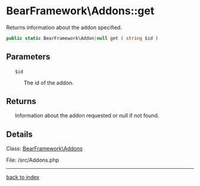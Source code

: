 # BearFramework\Addons::get

Returns information about the addon specified.

```php
public static BearFramework\Addon|null get ( string $id )
```

## Parameters

&nbsp;&nbsp;&nbsp;&nbsp;&nbsp;&nbsp;`$id`

&nbsp;&nbsp;&nbsp;&nbsp;&nbsp;&nbsp;&nbsp;&nbsp;&nbsp;&nbsp;&nbsp;&nbsp;The id of the addon.

## Returns

&nbsp;&nbsp;&nbsp;&nbsp;&nbsp;&nbsp;Information about the addon requested or null if not found.

## Details

Class: [BearFramework\Addons](bearframework.addons.class.md)

File: /src/Addons.php

---

[back to index](index.md)

